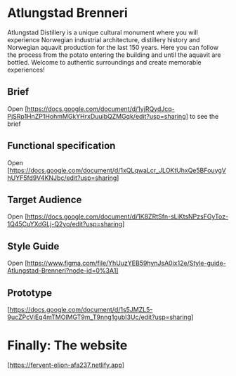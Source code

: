 # Atlungstad Brenneri

Atlungstad Distillery is a unique cultural monument where you will experience Norwegian industrial architecture, distillery history and Norwegian aquavit production for the last 150 years. Here you can follow the process from the potato entering the building and until the aquavit are bottled. Welcome to authentic surroundings and create memorable experiences!

## Brief

Open [https://docs.google.com/document/d/1yjRQydJcq-PjSRp1HnZP1HohmMGkYHrxDuuibQZMGqk/edit?usp=sharing] to see the brief

## Functional specification

Open [https://docs.google.com/document/d/1xQLqwaLcr_JLOKtUhxQe5BFouygVhUYF5fd9V4KNJbc/edit?usp=sharing]

## Target Audience

Open [https://docs.google.com/document/d/1K8ZRtSfn-sLiKtsNPzsFGyToz-1Q45CuYXdGLj-Q2yo/edit?usp=sharing]

## Style Guide

Open [https://www.figma.com/file/YhUuzYEB59hynJsA0ix12e/Style-guide-Atlungstad-Brenneri?node-id=0%3A1]

## Prototype

[https://docs.google.com/document/d/1s5JMZL5-9ucZPcViEq4mTMOlMGT9m_T9nng1gubI3Uc/edit?usp=sharing]

# Finally: The website

[https://fervent-elion-afa237.netlify.app]
